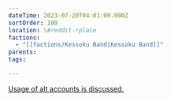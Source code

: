 ```yaml
---
dateTime: 2023-07-20T04:01:00.000Z
sortOrder: 100
location: \#reddit-rplace
factions:
  - "[[factions/Kessoku Band|Kessoku Band]]"
parents: 
tags: 

---
```

[Usage of alt accounts is discussed.](discord://discord.com/channels/1093664259273130084/1131230952119615600/1131435722012905573)
